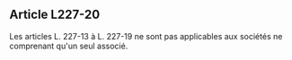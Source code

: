 Article L227-20
----
Les articles L. 227-13 à L. 227-19 ne sont pas applicables aux sociétés ne
comprenant qu'un seul associé.

